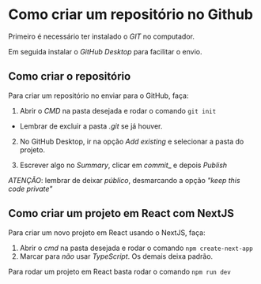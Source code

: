 # Como criar um repositório no Github
Primeiro é necessário ter instalado o _GIT_ no computador.

Em seguida instalar o _GitHub Desktop_ para facilitar o envio.

## Como criar o repositório
Para criar um repositório no enviar para o GitHub, faça:

1. Abrir o _CMD_ na pasta desejada e rodar o comando `git init`
- Lembrar de excluir a pasta _.git_ se já houver.

2. No GitHub Desktop, ir na opção _Add existing_ e selecionar
a pasta do projeto.

3. Escrever algo no _Summary_, clicar em  _commit__ e depois _Publish_

_ATENÇÃO_: lembrar de deixar _público_, desmarcando 
a opção _"keep this code private"_

## Como criar um projeto em React com NextJS
Para criar um novo projeto em React usando o NextJS, faça:
1. Abrir o _cmd_ na pasta desejada e rodar o comando `npm create-next-app`
2. Marcar para _não_ usar _TypeScript_. Os demais deixa padrão.

Para rodar um projeto em React basta rodar o comando `npm run dev`